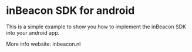 # inBeacon SDK for android

This is a simple example to show you how to implement the inBeacon SDK into your android app.

More info
website: inbeacon.nl 